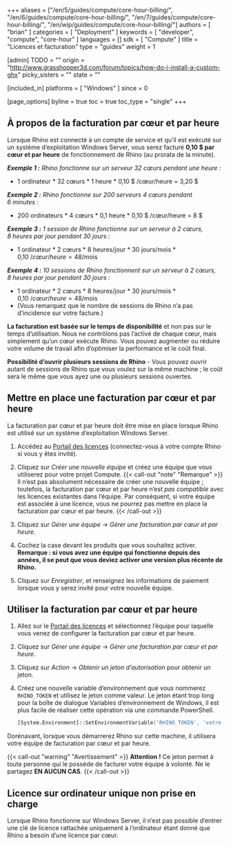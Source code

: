 +++
aliases = ["/en/5/guides/compute/core-hour-billing/", "/en/6/guides/compute/core-hour-billing/", "/en/7/guides/compute/core-hour-billing/", "/en/wip/guides/compute/core-hour-billing/"]
authors = [ "brian" ]
categories = [ "Deployment" ]
keywords = [ "developer", "compute", "core-hour" ]
languages = []
sdk = [ "Compute" ]
title = "Licences et facturation"
type = "guides"
weight = 1

[admin]
TODO = ""
origin = "http://www.grasshopper3d.com/forum/topics/how-do-i-install-a-custom-ghx"
picky_sisters = ""
state = ""

[included_in]
platforms = [ "Windows" ]
since = 0

[page_options]
byline = true
toc = true
toc_type = "single"
+++


## À propos de la facturation par cœur et par heure

Lorsque Rhino est connecté à un compte de service et qu’il est exécuté sur un système d’exploitation Windows Server, vous serez facturé **0,10 $ par cœur et par heure** de fonctionnement de Rhino (au prorata de la minute).

***Exemple 1 :** Rhino fonctionne sur un serveur 32 cœurs pendant une heure :*

  * 1 ordinateur * 32 cœurs * 1 heure * 0,10 $ /cœur/heure = 3,20 $

***Exemple 2 :** Rhino fonctionne sur 200 serveurs 4 cœurs pendant 6 minutes :*

  * 200 ordinateurs * 4 cœurs * 0,1 heure * 0,10 $ /cœur/heure = 8 $

***Exemple 3 :** 1 session de Rhino fonctionne sur un serveur à 2 cœurs, 8 heures par jour pendant 30 jours :*
  * 1 ordinateur * 2 cœurs * 8 heures/jour * 30 jours/mois * 0,10 $/cœur/heure = 48 $/mois

***Exemple 4 :** 10 sessions de Rhino fonctionnent sur un serveur à 2 cœurs, 8 heures par jour pendant 30 jours :*
  * 1 ordinateur * 2 cœurs * 8 heures/jour * 30 jours/mois * 0,10 $/cœur/heure = 48 $/mois
  * (Vous remarquez que le nombre de sessions de Rhino n’a pas d’incidence sur votre facture.)

**La facturation est basée sur le temps de disponibilité** et non pas sur le temps d’utilisation. Nous ne contrôlons pas l’activé de chaque cœur, mais simplement qu’un cœur exécute Rhino. Vous pouvez augmenter ou réduire votre volume de travail afin d’optimiser la performance et le coût final.

**Possibilité d’ouvrir plusieurs sessions de Rhino** -  Vous pouvez ouvrir autant de sessions de Rhino que vous voulez sur la même machine ; le coût sera le même que vous ayez une ou plusieurs sessions ouvertes.

## Mettre en place une facturation par cœur et par heure

La facturation par cœur et par heure doit être mise en place lorsque Rhino est utilisé sur un système d’exploitation Windows Server.

1. Accédez au [Portail des licences](https://www.rhino3d.com/licenses?_forceEmpty=true) (connectez-vous à votre compte Rhino si vous y êtes invité).
2. Cliquez sur _Créer une nouvelle équipe_ et créez une équipe que vous utiliserez pour votre projet Compute. {{< call-out "note" "Remarque" >}}
Il n’est pas absolument nécessaire de créer une nouvelle équipe ; toutefois, la facturation par cœur et par heure n’est *pas compatible* avec les licences existantes dans l’équipe. Par conséquent, si votre équipe est associée à une licence, vous ne pourrez pas mettre en place la facturation par cœur et par heure.
{{< /call-out >}}

3. Cliquez sur _Gérer une équipe_ -> _Gérer une facturation par cœur et par heure_.
4. Cochez la case devant les produits que vous souhaitez activer. \
**Remarque : si vous avez une équipe qui fonctionne depuis des années, il se peut que vous deviez activer une version plus récente de Rhino.**
5. Cliquez sur _Enregistrer_, et renseignez les informations de paiement lorsque vous y serez invité pour votre nouvelle équipe.

## Utiliser la facturation par cœur et par heure

1. Allez sur le [Portail des licences](https://www.rhino3d.com/licenses?_forceEmpty=true) et sélectionnez l’équipe pour laquelle vous venez de configurer la facturation par cœur et par heure.
1. Cliquez sur _Gérer une équipe_ -> _Gérer une facturation par cœur et par heure_.
2. Cliquez sur _Action_ -> _Obtenir un jeton d’autorisation_ pour obtenir un jeton.
3. Créez une nouvelle variable d’environnement que vous nommerez `RHINO_TOKEN` et utilisez le jeton comme valeur. Le jeton étant trop long pour la boîte de dialogue Variables d’environnement de Windows, il est plus facile de réaliser cette opération via une commande PowerShell.

    ```ps
    [System.Environment]::SetEnvironmentVariable('RHINO_TOKEN', 'votre jeton ici', 'Machine')
    ```

Dorénavant, lorsque vous démarrerez Rhino sur cette machine, il utilisera votre équipe de facturation par cœur et par heure.

{{< call-out "warning" "Avertissement" >}}
<strong>Attention !</strong> Ce jeton permet à toute personne qui le possède de facturer votre équipe à volonté. Ne le partagez <strong>EN AUCUN CAS</strong>.
{{< /call-out >}}

## Licence sur ordinateur unique non prise en charge

Lorsque Rhino fonctionne sur Windows Server, il n’est pas possible d’entrer une clé de licence rattachée uniquement à l’ordinateur étant donné que Rhino a besoin d’une licence par cœur.
